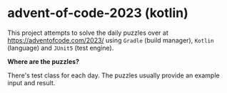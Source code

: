 # advent-of-code-2023 (kotlin)

This project attempts to solve the daily puzzles over at https://adventofcode.com/2023/ using `Gradle` (build manager), `Kotlin` (language) and `JUnit5` (test engine).

**Where are the puzzles?**

There's test class for each day. The puzzles usually provide an example input and result. 

